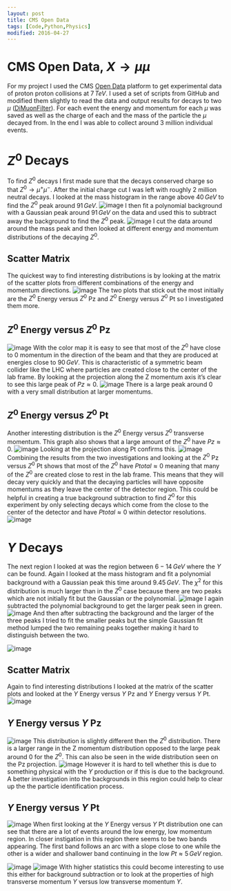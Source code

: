```yaml
---
layout: post
title: CMS Open Data
tags: [Code,Python,Physics]
modified: 2016-04-27
---
```

<style TYPE="text/css">
code.has-jax {font: inherit; font-size: 100%; background: inherit; border: inherit;}
</style>
<script type="text/x-mathjax-config">
MathJax.Hub.Config({
    tex2jax: {
        inlineMath: [['$','$'], ['\\(','\\)']],
        skipTags: ['script', 'noscript', 'style', 'textarea', 'pre'] // removed 'code' entry
    }
});
MathJax.Hub.Queue(function() {
    var all = MathJax.Hub.getAllJax(), i;
    for(i = 0; i < all.length; i += 1) {
        all[i].SourceElement().parentNode.className += ' has-jax';
    }
});
</script>
<script type="text/javascript" src="http://cdn.mathjax.org/mathjax/latest/MathJax.js?config=TeX-AMS-MML_HTMLorMML"></script>

CMS Open Data, $X \rightarrow  \mu \mu$ 
========================================

For my project I used the CMS [Open Data] platform to get experimental
data of proton proton collisions at $7\,TeV$. I used a set of
scripts from GitHub and modified them slightly to read the data and
output results for decays to two $\mu$ ([DiMuonFilter]). For each event the
energy and momentum for each $\mu$ was saved as well as the charge of
each and the mass of the particle the $\mu$ decayed from. In the end I
was able to collect around 3 million individual events.

$Z^0$ Decays
============

To find $Z^0$ decays I first made sure that the decays conserved charge
so that $Z^0 \rightarrow  \mu^+ \mu^-$. After the initial charge cut I
was left with roughly 2 million neutral decays. I looked at the mass
histogram in the range above $40\,GeV$ to find the $Z^0$ peak around
$91\,GeV$.
![image](/OpenData/Z_stuff/Mass_histogram.jpg)
I then fit a polynomial background with a Gaussian peak around $91\,GeV$
on the data and used this to subtract away the background to find the
$Z^0$ peak.
![image](/OpenData/Z_stuff/Z_peak.jpg)
I cut the data around around the mass peak and then looked at different
energy and momentum distributions of the decaying $Z^0$.

Scatter Matrix 
--------------

The quickest way to find interesting distributions is by looking at the
matrix of the scatter plots from different combinations of the energy
and momentum directions.
![image](/OpenData/Z_stuff/scatter_matrix.jpg)
The two plots that stick out the most initially are the $Z^0$ Energy
versus $Z^0$ Pz and $Z^0$ Energy versus $Z^0$ Pt so I investigated them
more.

$Z^0$ Energy versus $Z^0$ Pz 
----------------------------

![image](/OpenData/Z_stuff/ZE_Zpz.jpg)
With the color map it is easy to see that most of the $Z^0$ have close
to 0 momentum in the direction of the beam and that they are produced at
energies close to $90\,GeV$. This is characteristic of a symmetric beam
collider like the LHC where particles are created close to the center of
the lab frame. By looking at the projection along the Z momentum axis
it’s clear to see this large peak of $Pz \approx 0$.
![image](/OpenData/Z_stuff/Zpz.jpg)
There is a large peak around 0 with a very small distribution at larger
momentums.

$Z^0$ Energy versus $Z^0$ Pt 
----------------------------

Another interesting distribution is the $Z^0$ Energy versus $Z^0$
transverse momentum. This graph also shows that a large amount of the
$Z^0$ have $Pz \approx 0$.
![image](/OpenData/Z_stuff/ZEZptL.jpg)
Looking at the projection along Pt confirms this.
![image](/OpenData/Z_stuff/Zpt.jpg)
Combining the results from the two investigations and looking at the
$Z^0$ Pz versus $Z^0$ Pt shows that most of the $Z^0$ have
$Ptotal \approx 0$ meaning that many of the $Z^0$ are created close
to rest in the lab frame. This means that they will decay very quickly
and that the decaying particles will have opposite momentums as they
leave the center of the detector region. This could be helpful in
creating a true background subtraction to find $Z^0$ for this experiment
by only selecting decays which come from the close to the center of the
detector and have $Ptotal \approx 0$ within detector resolutions.
![image](/OpenData/Z_stuff/Zpt_Zpz.jpg)

$\Upsilon$ Decays 
=================

The next region I looked at was the region between $6 - 14\,GeV$ where
the $\Upsilon$ can be found. Again I looked at the mass histogram and
fit a polynomial background with a Gaussian peak this time around
$9.45\,GeV$. The $\chi^2$ for this distribution is much larger than in
the $Z^0$ case because there are two peaks which are not initially fit
but the Gaussian or the polynomial.
![image](/OpenData/Upsilon/U_hist.jpg)
I again subtracted the polynomial background to get the larger peak seen
in green.
![image](/OpenData/Upsilon/U_peak.jpg)
And then after subtracting the background and the larger of the three
peaks I tried to fit the smaller peaks but the simple Gaussian fit
method lumped the two remaining peaks together making it hard to
distinguish between the two.

![image](/OpenData/Upsilon/Up_peak.jpg)

Scatter Matrix 
--------------

Again to find interesting distributions I looked at the matrix of the
scatter plots and looked at the $\Upsilon$ Energy versus $\Upsilon$ Pz
and $\Upsilon$ Energy versus $\Upsilon$ Pt.
![image](/OpenData/Upsilon/scatter_matrix.jpg)

$\Upsilon$ Energy versus $\Upsilon$ Pz 
--------------------------------------

![image](/OpenData/Upsilon/UE_Upz.jpg)
This distribution is slightly different then the $Z^0$ distribution.
There is a larger range in the Z momentum distribution opposed to the
large peak around 0 for the $Z^0$. This can also be seen in the wide
distribution seen on the Pz projection.
![image](/OpenData/Upsilon/Upz.jpg)
However it is hard to tell whether this is due to something physical
with the $\Upsilon$ production or if this is due to the background. A
better investigation into the backgrounds in this region could help to
clear up the the particle identification process.

$\Upsilon$ Energy versus $\Upsilon$ Pt 
--------------------------------------

![image](/OpenData/Upsilon/UE_Upt_L.jpg)
When first looking at the $\Upsilon$ Energy versus $\Upsilon$ Pt
distribution one can see that there are a lot of events around the low
energy, low momentum region. In closer instigation in this region there
seems to be two bands appearing. The first band follows an arc with a
slope close to one while the other is a wider and shallower band
continuing in the low $Pt \approx 5\,GeV$ region.

![image](/OpenData/Upsilon/UE_Upt_L_2.jpg)
![image](/OpenData/Upsilon/Upt.jpg)
With higher statistics this could become interesting to use this either
for background subtraction or to look at the properties of high
transverse momentum $\Upsilon$ versus low transverse momentum
$\Upsilon$.

[Open Data]: http://opendata.cern.ch/research/CMS 
[DiMuonFilter]: https://github.com/tpmccauley/dimuon-filter

<script>
  (function(i,s,o,g,r,a,m){i['GoogleAnalyticsObject']=r;i[r]=i[r]||function(){
  (i[r].q=i[r].q||[]).push(arguments)},i[r].l=1*new Date();a=s.createElement(o),
  m=s.getElementsByTagName(o)[0];a.async=1;a.src=g;m.parentNode.insertBefore(a,m)
  })(window,document,'script','//www.google-analytics.com/analytics.js','ga');

  ga('create', 'UA-72714958-1', 'auto');
  ga('send', 'pageview');

</script>
